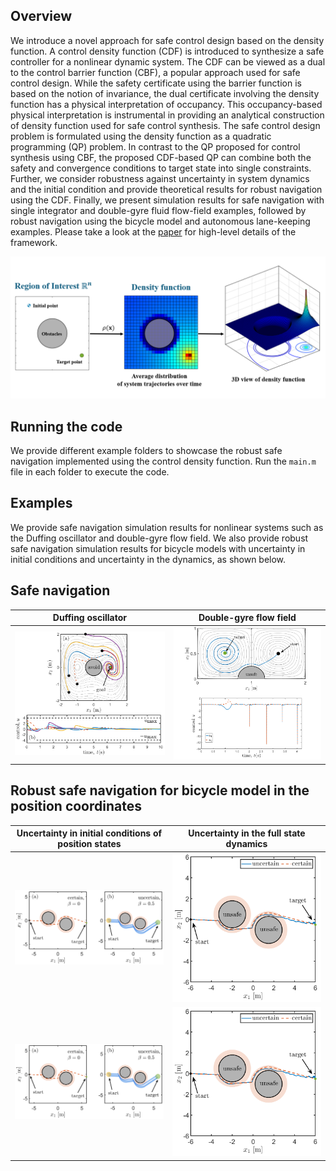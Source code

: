 ## Overview
We introduce a novel approach for safe control design based on the density function. A control density function (CDF) is introduced to synthesize a safe controller for a nonlinear dynamic system. The CDF can be viewed as a dual to the control barrier function (CBF), a popular approach used for safe control design. While the safety certificate using the barrier function is based on the notion of invariance, the dual certificate involving the density function has a physical interpretation of occupancy. This occupancy-based physical interpretation is instrumental in providing an analytical construction of density function used for safe control synthesis. The safe control design problem is formulated using the density function as a quadratic programming (QP) problem. In contrast to the QP proposed for control synthesis using CBF, the proposed CDF-based QP can combine both the safety and convergence conditions to target state into single constraints. Further, we consider robustness against uncertainty in system dynamics and the initial condition and provide theoretical results for robust navigation using the CDF. Finally, we present simulation results for safe navigation with single integrator and double-gyre fluid flow-field examples, followed by robust navigation using the bicycle model and autonomous lane-keeping examples. Please take a look at the [paper](https://arxiv.org/abs/2407.05133) for high-level details of the framework.

<p align="center">
<img src="figures/analytic_construction_rho.PNG" width="1000">
</p>

## Running the code
We provide different example folders to showcase the robust safe navigation implemented using the control density function. Run the `main.m` file in each folder to execute the code.

## Examples
We provide safe navigation simulation results for nonlinear systems such as the Duffing oscillator and double-gyre flow field. We also provide robust safe navigation simulation results for bicycle models with uncertainty in initial conditions and uncertainty in the dynamics, as shown below. 
## Safe navigation
Duffing oscillator | Double-gyre flow field
:-: | :-:
<img src='figures/duffing.png' width="500"> | <img src='figures/Double_gyre.png' width="500">

## Robust safe navigation for bicycle model in the position coordinates
Uncertainty in initial conditions of position states | Uncertainty in the full state dynamics
:-: | :-:
<img src='figures/bicycle_uncertain_init_cond.png' width="500"> | <img src='figures/bicycle_uncertain_dyn.png' width="500">
<img src='figures/bicycle_uncertain_init_cond.png' width="500"> | <img src='figures/bicycle_uncertain_dyn.png' width="500">
